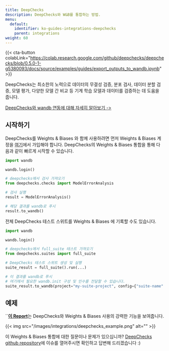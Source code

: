```yaml
---
title: DeepChecks
description: DeepChecks와 W&B를 통합하는 방법.
menu:
  default:
    identifier: ko-guides-integrations-deepchecks
    parent: integrations
weight: 60
---
```


{{< cta-button colabLink="https://colab.research.google.com/github/deepchecks/deepchecks/blob/0.5.0-1-g5380093/docs/source/examples/guides/export_outputs_to_wandb.ipynb" >}}

DeepChecks는 최소한의 노력으로 데이터의 무결성 검증, 분포 검사, 데이터 분할 검증, 모델 평가, 다양한 모델 간 비교 등 기계 학습 모델과 데이터를 검증하는 데 도움을 줍니다.

[DeepChecks와 wandb 연동에 대해 자세히 알아보기 ->](https://docs.deepchecks.com/stable/general/usage/exporting_results/auto_examples/plot_exports_output_to_wandb.html)

## 시작하기

DeepChecks를 Weights & Biases 와 함께 사용하려면 먼저 Weights & Biases 계정을 [여기](https://wandb.ai/site)에서 가입해야 합니다. DeepChecks의 Weights & Biases 통합을 통해 다음과 같이 빠르게 시작할 수 있습니다.

```python
import wandb

wandb.login()

# deepchecks에서 검사 가져오기
from deepchecks.checks import ModelErrorAnalysis

# 검사 실행
result = ModelErrorAnalysis()

# 해당 결과를 wandb로 푸시
result.to_wandb()
```

전체 DeepChecks 테스트 스위트를 Weights & Biases 에 기록할 수도 있습니다.

```python
import wandb

wandb.login()

# deepchecks에서 full_suite 테스트 가져오기
from deepchecks.suites import full_suite

# DeepChecks 테스트 스위트 생성 및 실행
suite_result = full_suite().run(...)

# 이 결과를 wandb로 푸시
# 여기에서 필요한 wandb.init 구성 및 인수를 전달할 수 있습니다.
suite_result.to_wandb(project="my-suite-project", config={"suite-name": "full-suite"})
```

## 예제

``[**이 Report**](https://wandb.ai/cayush/deepchecks/reports/Validate-your-Data-and-Models-with-Deepchecks-and-W-B--VmlldzoxNjY0ODc5)는 DeepChecks와 Weights & Biases 사용의 강력한 기능을 보여줍니다.

{{< img src="/images/integrations/deepchecks_example.png" alt="" >}}

이 Weights & Biases 통합에 대한 질문이나 문제가 있으십니까? [DeepChecks github repository](https://github.com/deepchecks/deepchecks)에 이슈를 열어주시면 확인하고 답변해 드리겠습니다 :)
